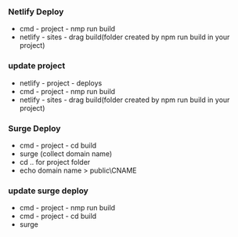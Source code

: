 
### Netlify Deploy 
- cmd - project - nmp run build
- netlify - sites - drag build(folder created by npm run build in your project)

### update project 
- netlify - project - deploys
- cmd - project - nmp run build
- netlify - sites - drag build(folder created by npm run build in your project)

### Surge Deploy 
- cmd - project - cd build
- surge (collect domain name)
- cd .. for project folder
- echo domain name > public\CNAME

### update surge deploy
- cmd - project - nmp run build
- cmd - project - cd build
- surge
